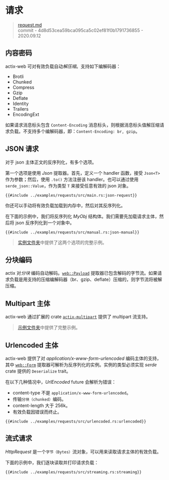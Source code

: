 # 请求

> [request.md](https://github.com/actix/actix-website/blob/master/content/docs/request.md)
> <br />
> commit - 4d8d53cea59bca095ca5c02ef81f0b1791736855 - 2020.09.12

## 内容密码

actix-web 可对有效负载自动*解压缩*。支持如下编解码器：

* Brotli
* Chunked
* Compress
* Gzip
* Deflate
* Identity
* Trailers
* EncodingExt

如果请求消息标头包含 `Content-Encoding` 消息标头，则根据消息标头值解压缩请求负载。不支持多个编解码器，即：`Content-Encoding: br, gzip`。

## JSON 请求

对于 json 主体正文的反序列化，有多个选项。

第一个选项是使用 *Json* 提取器。首先，定义一个 handler 函数，接受 `Json<T>` 作为参数；然后，使用 `.to()` 方法注册该 handler。也可以通过使用 `serde_json::Value`，作为类型 `T` 来接受任意有效的 json 对象。

```rust,edition2018,no_run,noplaypen
{{#include ../examples/requests/src/main.rs:json-request}}
```

你还可以手动将有效负载加载到内存中，然后对其反序列化。

在下面的示例中，我们将反序列化 *MyObj* 结构体。我们需要先加载请求主体，然后将 json 反序列化到一个对象中。

```rust,edition2018,no_run,noplaypen
{{#include ../examples/requests/src/manual.rs:json-manual}}
```

> [实例文件夹][examples]中提供了这两个选项的完整示例。

## 分块编码

actix 对*分块* 编码自动解码。[`web::Payload`][payloadextractor] 提取器已包含解码的字节流。如果请求负载是用支持的压缩编解码器（br、gzip、deflate）压缩的，则字节流将被解压缩。

## Multipart 主体

actix-web 通过扩展的 crate [`actix-multipart`][multipartcrate] 提供了 multipart 流支持。

> [示例文件夹][multipartexample]中提供了完整示例。

## Urlencoded 主体

actix-web 提供了对 *application/x-www-form-urlencoded* 编码主体的支持，其中 [`web::Form`][formencoded] 提取器可解析为反序列化的实例。实例的类型必须实现 *serde* crate 提供的 `Deserialize` trait。


在以下几种情况中，*UrlEncoded* future 会解析为错误：

* content-type 不是 `application/x-www-form-urlencoded`。
* 传输`分块（chunked）`编码。
* content-length 大于 256k。
* 有效负载因错误而终止。

```rust,edition2018,no_run,noplaypen
{{#include ../examples/requests/src/urlencoded.rs:urlencoded}}
```

## 流式请求

*HttpRequest* 是一个`字节（Bytes）`流对象，可以用来读取请求主体的有效负载。

下面的示例中，我们逐块读取并打印请求负载：

```rust,edition2018,no_run,noplaypen
{{#include ../examples/requests/src/streaming.rs:streaming}}
```

[examples]: https://github.com/actix/examples/tree/master/json/
[multipartstruct]: https://docs.rs/actix-multipart/0.2/actix_multipart/struct.Multipart.html
[fieldstruct]: https://docs.rs/actix-multipart/0.2/actix_multipart/struct.Field.html
[multipartexample]: https://github.com/actix/examples/tree/master/multipart/
[urlencoded]: https://docs.rs/actix-web/3/actix_web/dev/struct.UrlEncoded.html
[payloadextractor]: https://docs.rs/actix-web/3/actix_web/web/struct.Payload.html
[multipartcrate]: https://crates.io/crates/actix-multipart
[formencoded]:Jhttps://docs.rs/actix-web/3/actix_web/web/struct.Form.html
